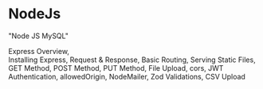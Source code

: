 # NodeJs

"Node JS MySQL"	

Express Overview,		
Installing Express,
Request & Response,
Basic Routing,
Serving Static Files,
GET Method,
POST Method,
PUT Method,
File Upload,
cors,
JWT Authentication,
allowedOrigin,
NodeMailer,
Zod Validations,
CSV Upload
